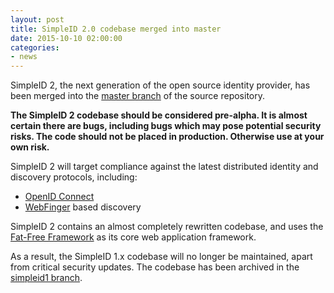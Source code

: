 ```yaml
---
layout: post
title: SimpleID 2.0 codebase merged into master
date: 2015-10-10 02:00:00
categories:
- news
---
```


SimpleID 2, the next generation of the open source identity provider, has been
merged into the [master branch](http://sourceforge.net/p/simpleid/code/ci/master/tree/)
of the source repository.

**The SimpleID 2 codebase should be considered pre-alpha.  It is almost certain there are
bugs, including bugs which may pose potential security risks.  The code should not be
placed in production.  Otherwise use at your own risk.**

SimpleID 2 will target compliance against the latest distributed identity and discovery
protocols, including:

- [OpenID Connect](http://openid.net/connect/)
- [WebFinger](http://tools.ietf.org/html/rfc7033) based discovery

SimpleID 2 contains an almost completely rewritten codebase, and uses the
[Fat-Free Framework](http://fatfreeframework.com/) as its core web application framework.

As a result, the SimpleID 1.x codebase will no longer be maintained, apart from
critical security updates.  The codebase has been archived in the
[simpleid1 branch](http://sourceforge.net/p/simpleid/code/ci/simpleid1/tree/).